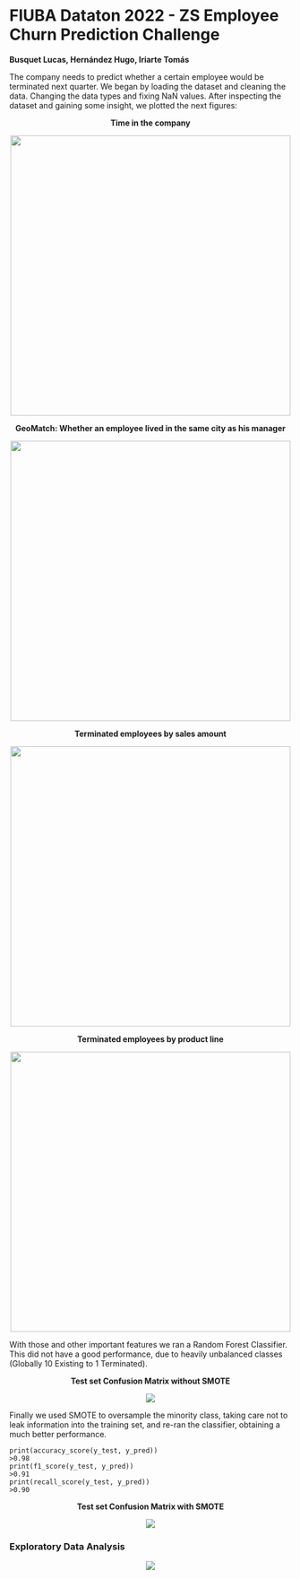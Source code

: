 # FIUBA Dataton 2022 - ZS Employee Churn Prediction Challenge

<b>Busquet Lucas, Hernández Hugo, Iriarte Tomás</b>

The company needs to predict whether a certain employee would be terminated next quarter. We began by loading the dataset and cleaning the data. Changing the data types and fixing NaN values. After inspecting the dataset and gaining some insight, we plotted the next figures:

<p align="center">
  <b>Time in the company</b>
</p>
<p align="center">
  <img src="https://user-images.githubusercontent.com/71747228/179814256-0b2e5f68-6dc7-404f-af78-1748f7d003e1.png"
  width="500" />
</p>

<p align="center">
  <b>GeoMatch: Whether an employee lived in the same city as his manager</b>
</p>
<p align="center">
  <img src="https://user-images.githubusercontent.com/71747228/179814810-8c8fccb4-4fbf-44d1-84ee-87c5e0b02d59.png"
  width="500" />
</p>

<p align="center">
  <b>Terminated employees by sales amount</b>
</p>
<p align="center">
  <img src="https://user-images.githubusercontent.com/71747228/179815174-deb76d01-c127-421d-b356-a1419bb031cf.png"
  width="500" />
</p>

<p align="center">
  <b>Terminated employees by product line</b>
</p>
<p align="center">
  <img src="https://user-images.githubusercontent.com/71747228/179815377-498ccadd-19cf-48d0-8553-504031905760.png"
  width="500" />
</p>

With those and other important features we ran a Random Forest Classifier. This did not have a good performance, due to heavily unbalanced classes (Globally 10 Existing to 1 Terminated). 

<p align="center">
  <b>Test set Confusion Matrix without SMOTE</b>
</p>
<p align="center">

  <img src="https://user-images.githubusercontent.com/71747228/179828296-a8d3bf2e-cf9c-497a-ba38-062985d29238.jpg" />
</p>

Finally we used SMOTE to oversample the minority class, taking care not to leak information into the training set, and re-ran the classifier, obtaining a much better performance.

    print(accuracy_score(y_test, y_pred))
    >0.98
    print(f1_score(y_test, y_pred))
    >0.91
    print(recall_score(y_test, y_pred))
    >0.90
    
<p align="center">
  <b>Test set Confusion Matrix with SMOTE</b>
</p>
<p align="center">
  <img src="https://user-images.githubusercontent.com/71747228/179828251-2465a6e3-4126-4cde-8474-75d91f305d0e.jpg" />
</p>


<!-- <p align="center">
  <b>Image of the dashboard</b>
</p>
<p align="center">
  <img src="https://user-images.githubusercontent.com/71747228/179818556-727e93d2-c2a1-4434-8837-a3067431ffc9.jpeg" />
</p> -->

### Exploratory Data Analysis
<p align="center">
  <img src="https://user-images.githubusercontent.com/71747228/181174083-a589c487-3ab2-4235-ae78-66283e4c6ff9.png" />
</p>
